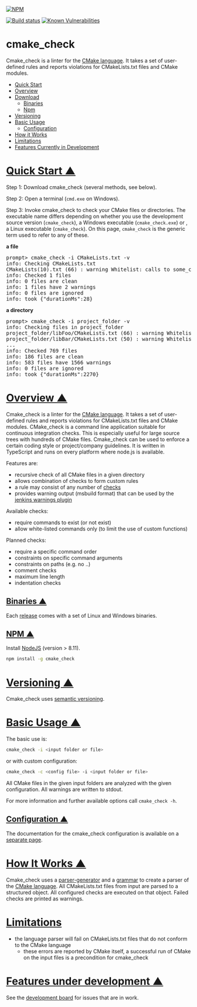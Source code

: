 <a name="___top"></a>
[![NPM](https://nodei.co/npm/cmake_check.png)](https://nodei.co/npm/cmake_check/)

[![Build status](https://travis-ci.org/DaelDe/cmake_check.svg?branch=master)](https://travis-ci.org/DaelDe/cmake_check)
[![Known Vulnerabilities](https://snyk.io/test/github/DaelDe/cmake_check/badge.svg?targetFile=package.json)](https://snyk.io/test/github/DaelDe/cmake_check?targetFile=package.json)

# cmake_check
Cmake_check is a linter for the [CMake language](https://cmake.org). It takes a set of user-defined 
rules and reports violations for CMakeLists.txt files and CMake modules.

*   [Quick Start](#Quick_Start)
*   [Overview](#Overview)
*   [Download](https://github.com/DaelDe/cmake_check/releases/latest)
    *   [Binaries](#binaries)
    *   [Npm](#npm)
*   [Versioning](#Versioning)
*   [Basic Usage](#basic_usage)
    *   [Configuration](#config)
*   [How it Works](#How_it_works)
*   [Limitations](#Limitations)
*   [Features Currently in Development](#in_progress)

<a name="Quick_Start"></a>  
# [Quick Start &#9650;](#___top "click to go to top of document")

Step 1:  Download cmake_check (several methods, see below).

Step 2:  Open a terminal (`cmd.exe` on Windows).

Step 3:  Invoke cmake_check to check your CMake files or directories.
The executable name differs depending on whether you use the
development source version (`cmake_check`), a Windows executable
(`cmake_check.exe`) or , a Linux executable
(`cmake_check`).  On this page, `cmake_check` is the generic term
used to refer to any of these.

**a file**
<pre>
prompt> cmake_check -i CMakeLists.txt -v
info: Checking CMakeLists.txt
CMakeLists(10).txt (66) : warning Whitelist: calls to some_custom_function are not allowed by whitelist
info: Checked 1 files
info: 0 files are clean
info: 1 files have 2 warnings
info: 0 files are ignored
info: took {"durationMs":28}
</pre>

**a directory**
<pre>
prompt> cmake_check -i project_folder -v
info: Checking files in project_folder
project_folder/libFoo/CMakeLists.txt (66) : warning Whitelist: calls to some_custom_function are not allowed by whitelist
project_folder/libBar/CMakeLists.txt (50) : warning Whitelist: calls to some_other_custom_function are not allowed by whitelist
...
info: Checked 769 files
info: 186 files are clean
info: 583 files have 1566 warnings
info: 0 files are ignored
info: took {"durationMs":2270}
</pre>

<a name="Overview"></a>
# [Overview &#9650;](#___top "click to go to top of document")

Cmake_check is a linter for the [CMake language](https://cmake.org). It takes a set of user-defined 
rules and reports violations for CMakeLists.txt files and CMake modules.
CMake_check is a command line application suitable for continuous integration checks. This is 
especially useful for large source trees with hundreds of CMake files.
Cmake_check can be used to enforce a certain coding style or project/company guidelines. It is
written in TypeScript and runs on every platform where node.js is available.

Features are:
- recursive check of all CMake files in a given directory
- allows combination of checks to form custom rules
- a rule may consist of any number of [checks](doc/Checks.md)
- provides warning output (msbuild format) that can be used by the 
  [jenkins warnings plugin](https://wiki.jenkins.io/display/JENKINS/Warnings+Plugin)

Available checks:
- require commands to exist (or not exist)
- allow white-listed commands only (to limit the use of custom functions)

Planned checks:
- require a specific command order
- constraints on specific command arguments
- constraints on paths (e.g. no ..)
- comment checks
- maximum line length
- indentation checks

<a name="binaries"></a>
## [Binaries &#9650;](#___top "click to go to top of document")
Each [release](https://github.com/DaelDe/cmake_check/releases) comes with a set 
of Linux and Windows binaries.

<a name="npm"></a>
## [NPM &#9650;](#___top "click to go to top of document")
Install [NodeJS](https://nodejs.org/) (version > 8.11).
```sh
npm install -g cmake_check
```

<a name="Versioning"></a>
# [Versioning &#9650;](#___top "click to go to top of document")
Cmake_check uses [semantic versioning](https://semver.org/).

<a name="basic_usage"></a>
# [Basic Usage &#9650;](#___top "click to go to top of document")
The basic use is:
```sh
cmake_check -i <input folder or file>
```
or with custom configuration:
```sh
cmake_check -c <config file> -i <input folder or file>
```

All CMake files in the given input folders are analyzed with the given configuration.
All warnings are written to stdout.

For more information and further available options call `cmake_check -h`.

<a name="config"></a>
## [Configuration &#9650;](#___top "click to go to top of document")
The documentation for the cmake_check configuration is available on 
a [separate page](doc/Configuration.adoc).

<a name="How_it_works"></a>
# [How It Works &#9650;](#___top "click to go to top of document")

Cmake_check uses a [parser-generator](https://github.com/pegjs/pegjs)
and a [grammar](https://github.com/DaelDe/cmake_check/blob/readme/res/cmake.pegjs) 
to create a parser of the [CMake language](https://cmake.org/cmake/help/latest/manual/cmake-language.7.html).
All CMakeLists.txt files from input are parsed to a structured object. 
All configured checks are executed on that object. Failed checks are 
printed as warnings.

<a name="Limitations"></a>
# [Limitations](#___top "click to go to top of document")
- the language parser will fail on CMakeLists.txt files that do not conform to the CMake language
  - these errors are reported by CMake itself, a successful run of CMake on the input files is a precondition for cmake_check

<a name="in_progress"></a>
# [Features under development &#9650;](#___top "click to go to top of document")
See the [development board](https://github.com/DaelDe/cmake_check/projects/2) for issues that are in work.

